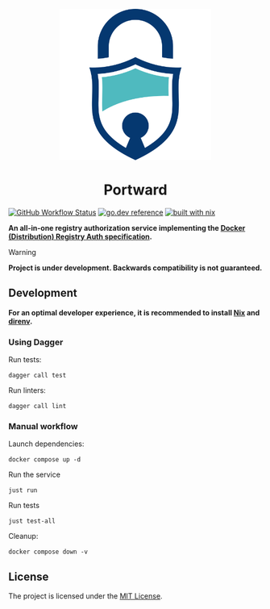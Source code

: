 <p align="center">
  <a href="https://twirphp.github.io">
    <picture>
      <source media="(prefers-color-scheme: dark)" srcset="resources/logo-dark.png">
      <img alt="Portward logo" src="resources/logo.png" height="300">
    </picture>
  </a>

  <h1 align="center">
    Portward
  </h1>
</p>

[![GitHub Workflow Status](https://img.shields.io/github/actions/workflow/status/portward/portward/ci.yaml?style=flat-square)](https://github.com/portward/portward/actions/workflows/ci.yaml)
[![go.dev reference](https://img.shields.io/badge/go.dev-reference-007d9c?logo=go&logoColor=white&style=flat-square)](https://pkg.go.dev/mod/github.com/portward/portward)
[![built with nix](https://img.shields.io/badge/builtwith-nix-7d81f7?style=flat-square)](https://builtwithnix.org)

**An all-in-one registry authorization service implementing the [Docker (Distribution) Registry Auth specification](https://github.com/distribution/distribution/tree/main/docs/spec/auth).**

> [!WARNING]
> **Project is under development. Backwards compatibility is not guaranteed.**

## Development

**For an optimal developer experience, it is recommended to install [Nix](https://nixos.org/download.html) and [direnv](https://direnv.net/docs/installation.html).**

### Using Dagger

Run tests:

```shell
dagger call test
```

Run linters:

```shell
dagger call lint
```

### Manual workflow

Launch dependencies:

```shell
docker compose up -d
```

Run the service

```shell
just run
```

Run tests

```shell
just test-all
```

Cleanup:

```shell
docker compose down -v
```

## License

The project is licensed under the [MIT License](LICENSE).
